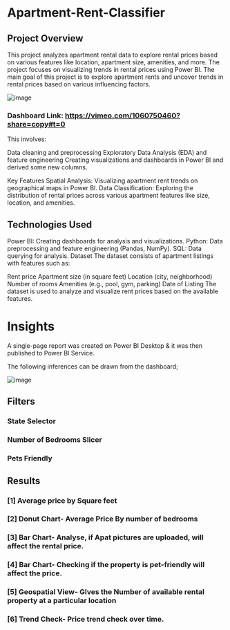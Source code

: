 # Apartment-Rent-Classifier

## Project Overview

This project analyzes apartment rental data to explore rental prices based on various features like location, apartment size, amenities, and more. The project focuses on visualizing trends in rental prices using Power BI.
The main goal of this project is to explore apartment rents and uncover trends in rental prices based on various influencing factors. 

![image](https://github.com/user-attachments/assets/ce6a2069-9853-458a-af9b-4b9206e5c83a)


### Dashboard Link: https://vimeo.com/1060750460?share=copy#t=0

This involves:

Data cleaning and preprocessing
Exploratory Data Analysis (EDA) and feature engineering
Creating visualizations and dashboards in Power BI and derived some new columns.


Key Features
Spatial Analysis: Visualizing apartment rent trends on geographical maps in Power BI.
Data Classification: Exploring the distribution of rental prices across various apartment features like size, location, and amenities.



## Technologies Used
Power BI: Creating dashboards for analysis and visualizations.
Python: Data preprocessing and feature engineering (Pandas, NumPy).
SQL: Data querying for analysis.
Dataset
The dataset consists of apartment listings with features such as:

Rent price
Apartment size (in square feet)
Location (city, neighborhood)
Number of rooms
Amenities (e.g., pool, gym, parking)
Date of Listing
The dataset is used to analyze and visualize rent prices based on the available features.



# Insights

A single-page report was created on Power BI Desktop & it was then published to Power BI Service.

The following inferences can be drawn from the dashboard;

![image](https://github.com/user-attachments/assets/ff3f109d-1d98-4cd3-81c8-8be487d5e438)




## Filters 
### State Selector
### Number of Bedrooms Slicer
### Pets Friendly

## Results
### [1] Average price by Square feet
           
### [2] Donut Chart- Average Price By number of bedrooms

   
  ### [3] Bar Chart- Analyse, if Apat pictures are uploaded, will affect the rental price.


 ### [4] Bar Chart- Checking if the property is pet-friendly will affect the price.
 
 ### [5] Geospatial View- GIves the Number of available rental property at a particular location 

 ### [6] Trend Check- Price trend check over time.
 

 
     
 
 
 

 



